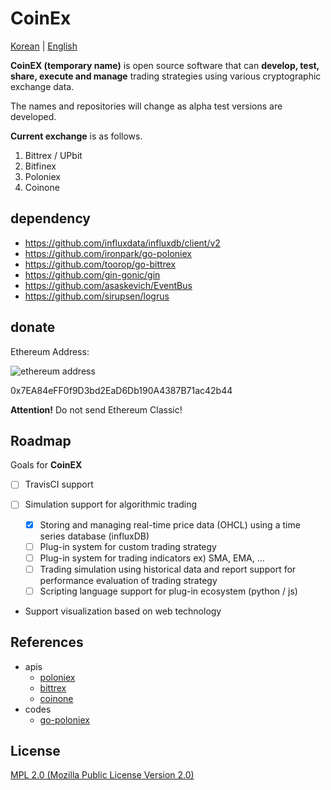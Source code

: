 # CoinEx
[Korean](https://github.com/ironpark/coinex/blob/master/README-KR.md) | [English](https://github.com/ironpark/coinex/blob/master/README.md)

**CoinEX (temporary name)** is open source software that can **develop, test, share, execute and manage** trading strategies using various cryptographic exchange data.

The names and repositories will change as alpha test versions are developed.

**Current exchange** is as follows.
1. Bittrex / UPbit
2. Bitfinex
3. Poloniex
4. Coinone


## dependency
 - https://github.com/influxdata/influxdb/client/v2
 - https://github.com/ironpark/go-poloniex
 - https://github.com/toorop/go-bittrex
 - https://github.com/gin-gonic/gin
 - https://github.com/asaskevich/EventBus
 - https://github.com/sirupsen/logrus


## donate
Ethereum Address:

![ethereum address](https://chart.googleapis.com/chart?cht=qr&chl=%200x7EA84eFF0f9D3bd2EaD6Db190A4387B71ac42b44&chs=300x300&choe=UTF-8&chld=L|2)

0x7EA84eFF0f9D3bd2EaD6Db190A4387B71ac42b44

**Attention!** Do not send Ethereum Classic!

## Roadmap
Goals for **CoinEX**

- [ ] TravisCI support

- [ ] Simulation support for algorithmic trading
  - [x] Storing and managing real-time price data (OHCL) using a time series database (influxDB)
  - [ ] Plug-in system for custom trading strategy
  - [ ] Plug-in system for trading indicators ex) SMA, EMA, ...
  - [ ] Trading simulation using historical data and report support for performance evaluation of trading strategy
  - [ ] Scripting language support for plug-in ecosystem (python / js)

- Support visualization based on web technology

## References
- apis
    - [poloniex](https://poloniex.com/support/api/)
    - [bittrex](https://bittrex.com/Home/Api)
    - [coinone](http://doc.coinone.co.kr)
- codes
    - [go-poloniex](https://github.com/jyap808/go-poloniex)

## License
[MPL 2.0 (Mozilla Public License Version 2.0)](https://www.mozilla.org/en-US/MPL/2.0/)